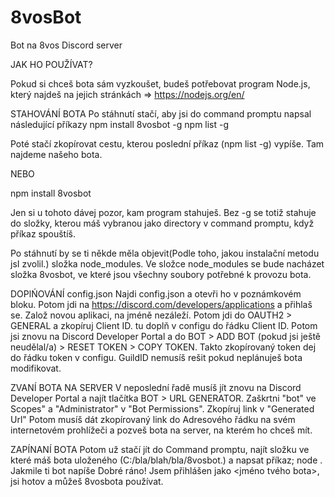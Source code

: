 # 8vosBot
Bot na 8vos Discord server




JAK HO POUŽÍVAT?

Pokud si chceš bota sám vyzkoušet, budeš potřebovat program Node.js, který najdeš na jejich stránkách => https://nodejs.org/en/

STAHOVÁNÍ BOTA
Po stáhnutí stačí, aby jsi do command promptu napsal následující příkazy
npm install 8vosbot -g
npm list -g

Poté stačí zkopírovat cestu, kterou poslední příkaz (npm list -g) vypíše. Tam najdeme našeho bota.


NEBO


npm install 8vosbot

Jen si u tohoto dávej pozor, kam program stahuješ. Bez -g se totiž stahuje do složky, kterou máš vybranou jako directory v command promptu, když příkaz spouštíš.

Po stáhnutí by se ti někde měla objevit(Podle toho, jakou instalační metodu jsI zvolil.) složka node_modules.
Ve složce node_modules se bude nacházet složka 8vosbot, ve které jsou všechny soubory potřebné k provozu bota.


DOPlŃOVÁNÍ config.json
Najdi config.json a otevři ho v poznámkovém bloku.
Potom jdi na https://discord.com/developers/applications a přihlaš se.
Založ novou aplikaci, na jméně nezáleží.
Potom jdi do OAUTH2 > GENERAL a zkopíruj Client ID.
tu doplň v configu do řádku Client ID.
Potom jsi znovu na Discord Developer Portal a do BOT > ADD BOT (pokud jsi ještě neudělal/a) > RESET TOKEN > COPY TOKEN.
Takto zkopírovaný token dej do řádku token v configu.
GuildID nemusíš rešit pokud neplánuješ bota modifikovat.

ZVANÍ BOTA NA SERVER
V neposlední řadě musíš jít znovu na Discord Developer Portal a najít tlačítka BOT > URL GENERATOR.
Zaškrtni "bot" ve Scopes" a "Administrator" v "Bot Permissions".
Zkopíruj link v "Generated Url"
Potom musíš dát zkopírovaný link do Adresového řádku na svém internetovém prohlížeči a pozveš bota na server, na kterém ho chceš mít.

ZAPÍNANÍ BOTA
Potom už stačí jít do Command promptu, najít složku ve které máš bota uloženého (C:/bla/blah/bla/8vosbot.) a napsat příkaz; node .
Jakmile ti bot napíše Dobré ráno! Jsem přihlášen jako <jméno tvého bota>, jsi hotov a můžeš 8vosbota používat.

